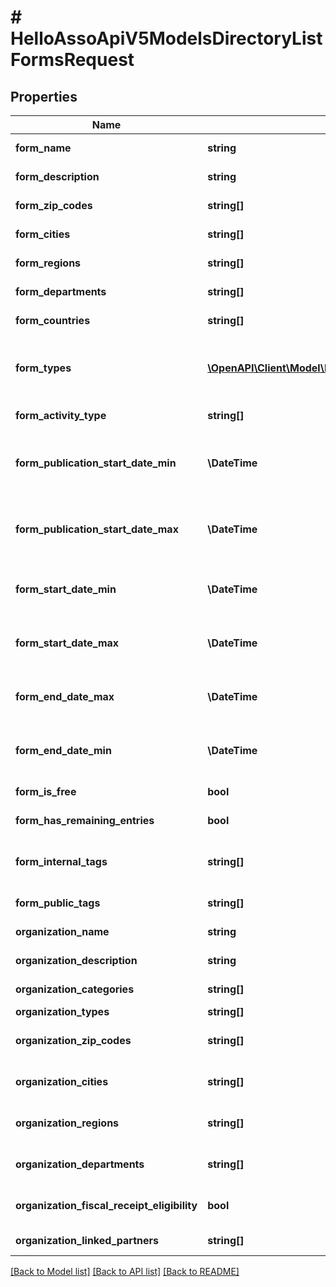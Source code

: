 # # HelloAssoApiV5ModelsDirectoryListFormsRequest

## Properties

Name | Type | Description | Notes
------------ | ------------- | ------------- | -------------
**form_name** | **string** | Textual search for form name | [optional]
**form_description** | **string** | Textual search for form description | [optional]
**form_zip_codes** | **string[]** | The zip codes where the forms are located | [optional]
**form_cities** | **string[]** | The cities where the forms are located | [optional]
**form_regions** | **string[]** | The regions where the forms are located | [optional]
**form_departments** | **string[]** | The departments where the forms are located | [optional]
**form_countries** | **string[]** | The countries where the forms are located | [optional]
**form_types** | [**\OpenAPI\Client\Model\HelloAssoApiV5ModelsEnumsFormType[]**](HelloAssoApiV5ModelsEnumsFormType.md) | The form types : CrowdFunding, Membership, Event, Donation, PaymentForm ... | [optional]
**form_activity_type** | **string[]** | The Activity Type of the form | [optional]
**form_publication_start_date_min** | **\DateTime** | The minimum publication date of the forms, format \&quot;yyyy-MM-ddTHH:mm:ss.fffK\&quot; | [optional]
**form_publication_start_date_max** | **\DateTime** | The maximum publication date of the forms, format \&quot;yyyy-MM-ddTHH:mm:ss.fffK\&quot; | [optional]
**form_start_date_min** | **\DateTime** | The minimum start date of the forms, format \&quot;yyyy-MM-ddTHH:mm:ss.fffK\&quot; | [optional]
**form_start_date_max** | **\DateTime** | The maximum start date of the forms, format \&quot;yyyy-MM-ddTHH:mm:ss.fffK\&quot; | [optional]
**form_end_date_max** | **\DateTime** | The maximum end date of the forms, format \&quot;yyyy-MM-ddTHH:mm:ss.fffK\&quot; | [optional]
**form_end_date_min** | **\DateTime** | The minimum end date of the forms, format \&quot;yyyy-MM-ddTHH:mm:ss.fffK\&quot; | [optional]
**form_is_free** | **bool** | Allow only free forms if true | [optional]
**form_has_remaining_entries** | **bool** | Allow only forms with remaning entries if true | [optional]
**form_internal_tags** | **string[]** | Allow only forms with internal tags  this filter is for special operations only | [optional]
**form_public_tags** | **string[]** | Allow only forms with public tags | [optional]
**organization_name** | **string** | Textual search for organization name | [optional]
**organization_description** | **string** | Textual search for organization description | [optional]
**organization_categories** | **string[]** | The categories of the forms | [optional]
**organization_types** | **string[]** | The organization types | [optional]
**organization_zip_codes** | **string[]** | The zip codes where the organizations are located | [optional]
**organization_cities** | **string[]** | The cities where the organizations are located | [optional]
**organization_regions** | **string[]** | The regions where the organizations are located | [optional]
**organization_departments** | **string[]** | The departments where the organizations are located | [optional]
**organization_fiscal_receipt_eligibility** | **bool** | Allow only organization with a fiscal receipt eligibility | [optional]
**organization_linked_partners** | **string[]** | Organization linked partners | [optional]

[[Back to Model list]](../../README.md#models) [[Back to API list]](../../README.md#endpoints) [[Back to README]](../../README.md)
